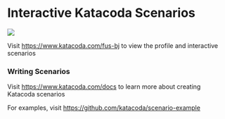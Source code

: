 # Interactive Katacoda Scenarios

[![](http://shields.katacoda.com/katacoda/fus-bj/count.svg)](https://www.katacoda.com/fus-bj "Get your profile on Katacoda.com")

Visit https://www.katacoda.com/fus-bj to view the profile and interactive scenarios

### Writing Scenarios
Visit https://www.katacoda.com/docs to learn more about creating Katacoda scenarios

For examples, visit https://github.com/katacoda/scenario-example
